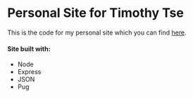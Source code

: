 # Personal Site for Timothy Tse

This is the code for my personal site which you can find [here](https://timothymtse.com/).

#### Site built with:
* Node
* Express
* JSON
* Pug
